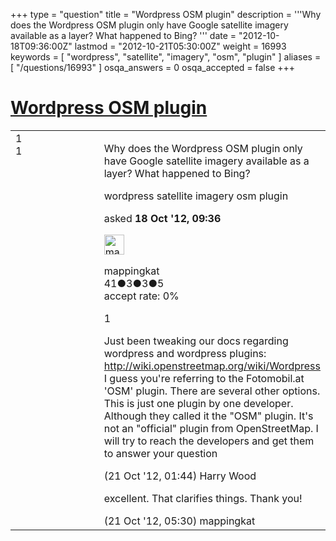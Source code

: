 +++
type = "question"
title = "Wordpress OSM plugin"
description = '''Why does the Wordpress OSM plugin only have Google satellite imagery available as a layer? What happened to Bing? '''
date = "2012-10-18T09:36:00Z"
lastmod = "2012-10-21T05:30:00Z"
weight = 16993
keywords = [ "wordpress", "satellite", "imagery", "osm", "plugin" ]
aliases = [ "/questions/16993" ]
osqa_answers = 0
osqa_accepted = false
+++

<div class="headNormal">

# [Wordpress OSM plugin](/questions/16993/wordpress-osm-plugin)

</div>

<div id="main-body">

<div id="askform">

<table id="question-table" style="width:100%;">
<colgroup>
<col style="width: 50%" />
<col style="width: 50%" />
</colgroup>
<tbody>
<tr>
<td style="width: 30px; vertical-align: top"><div class="vote-buttons">
<span id="post-16993-upvote" class="ajax-command post-vote up" rel="nofollow" title="I like this post (click again to cancel)"> </span>
<div id="post-16993-score" class="post-score" title="current number of votes">
1
</div>
<span id="post-16993-downvote" class="ajax-command post-vote down" rel="nofollow" title="I dont like this post (click again to cancel)"> </span> <span id="favorite-mark" class="ajax-command favorite-mark" rel="nofollow" title="mark/unmark this question as favorite (click again to cancel)"> </span>
<div id="favorite-count" class="favorite-count">
1
</div>
</div></td>
<td><div id="item-right">
<div class="question-body">
<p>Why does the Wordpress OSM plugin only have Google satellite imagery available as a layer? What happened to Bing?<br />
</p>
</div>
<div id="question-tags" class="tags-container tags">
<span class="post-tag tag-link-wordpress" rel="tag" title="see questions tagged &#39;wordpress&#39;">wordpress</span> <span class="post-tag tag-link-satellite" rel="tag" title="see questions tagged &#39;satellite&#39;">satellite</span> <span class="post-tag tag-link-imagery" rel="tag" title="see questions tagged &#39;imagery&#39;">imagery</span> <span class="post-tag tag-link-osm" rel="tag" title="see questions tagged &#39;osm&#39;">osm</span> <span class="post-tag tag-link-plugin" rel="tag" title="see questions tagged &#39;plugin&#39;">plugin</span>
</div>
<div id="question-controls" class="post-controls">
&#10;</div>
<div class="post-update-info-container">
<div class="post-update-info post-update-info-user">
<p>asked <strong>18 Oct '12, 09:36</strong></p>
<img src="https://secure.gravatar.com/avatar/c2c07c294edef293ad1c4917cca403ba?s=32&amp;d=identicon&amp;r=g" class="gravatar" width="32" height="32" alt="mappingkat&#39;s gravatar image" />
<p><span>mappingkat</span><br />
<span class="score" title="41 reputation points">41</span><span title="3 badges"><span class="badge1">●</span><span class="badgecount">3</span></span><span title="3 badges"><span class="silver">●</span><span class="badgecount">3</span></span><span title="5 badges"><span class="bronze">●</span><span class="badgecount">5</span></span><br />
<span class="accept_rate" title="Rate of the user&#39;s accepted answers">accept rate:</span> <span title="mappingkat has no accepted answers">0%</span> </br></p>
</div>
</div>
<div id="comments-container-16993" class="comments-container">
<span id="17060"></span>
<div id="comment-17060" class="comment">
<div id="post-17060-score" class="comment-score">
1
</div>
<div class="comment-text">
<p>Just been tweaking our docs regarding wordpress and wordpress plugins: <a href="http://wiki.openstreetmap.org/wiki/Wordpress">http://wiki.openstreetmap.org/wiki/Wordpress</a> I guess you're referring to the Fotomobil.at 'OSM' plugin. There are several other options. This is just one plugin by one developer. Although they called it the "OSM" plugin. It's not an "official" plugin from OpenStreetMap. I will try to reach the developers and get them to answer your question</p>
</div>
<div id="comment-17060-info" class="comment-info">
<span class="comment-age">(21 Oct '12, 01:44)</span> <span class="comment-user userinfo">Harry Wood</span>
</div>
</div>
<span id="17061"></span>
<div id="comment-17061" class="comment">
<div id="post-17061-score" class="comment-score">
&#10;</div>
<div class="comment-text">
<p>excellent. That clarifies things. Thank you!</p>
</div>
<div id="comment-17061-info" class="comment-info">
<span class="comment-age">(21 Oct '12, 05:30)</span> <span class="comment-user userinfo">mappingkat</span>
</div>
</div>
</div>
<div id="comment-tools-16993" class="comment-tools">
&#10;</div>
<div class="clear">
&#10;</div>
<div id="comment-16993-form-container" class="comment-form-container">
&#10;</div>
<div class="clear">
&#10;</div>
</div></td>
</tr>
</tbody>
</table>

</div>

</div>

